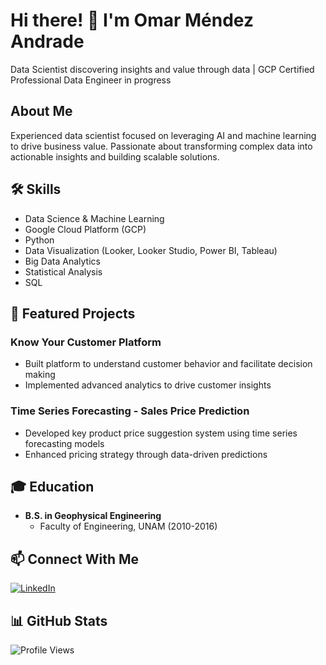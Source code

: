 # Hi there! 👋 I'm Omar Méndez Andrade

Data Scientist discovering insights and value through data | GCP Certified Professional Data Engineer in progress

## About Me
Experienced data scientist focused on leveraging AI and machine learning to drive business value. Passionate about transforming complex data into actionable insights and building scalable solutions.

## 🛠️ Skills
- Data Science & Machine Learning
- Google Cloud Platform (GCP)
- Python
- Data Visualization (Looker, Looker Studio, Power BI, Tableau)
- Big Data Analytics
- Statistical Analysis
- SQL

## 🚀 Featured Projects

### Know Your Customer Platform
- Built platform to understand customer behavior and facilitate decision making
- Implemented advanced analytics to drive customer insights

### Time Series Forecasting - Sales Price Prediction
- Developed key product price suggestion system using time series forecasting models
- Enhanced pricing strategy through data-driven predictions

## 🎓 Education
- **B.S. in Geophysical Engineering**
  - Faculty of Engineering, UNAM (2010-2016)

## 📫 Connect With Me
[![LinkedIn](https://img.shields.io/badge/LinkedIn-0077B5?style=for-the-badge&logo=linkedin&logoColor=white)](https://www.linkedin.com/in/omarmendezandrade/)

## 📊 GitHub Stats
![Profile Views](https://komarev.com/ghpvc/?username=omarmendozaaa&color=brightgreen) 
